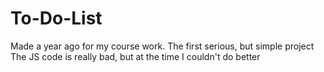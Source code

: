 # To-Do-List
Made a year ago for my course work. The first serious, but simple project
The JS code is really bad, but at the time I couldn't do better
